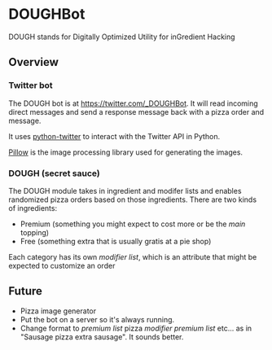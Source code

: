 # DOUGHBot
DOUGH stands for Digitally Optimized Utility for inGredient Hacking

## Overview

### Twitter bot
The DOUGH bot is at <https://twitter.com/_DOUGHBot>. It will read incoming direct messages and send a response message back 
with a pizza order and message.

It uses [python-twitter](https://github.com/bear/python-twitter) to interact with the Twitter API in Python.

[Pillow](https://github.com/python-pillow/Pillow) is the image processing library used for generating the images.

### DOUGH (secret sauce)
The DOUGH module takes in ingredient and modifer lists and enables randomized pizza orders based on those ingredients.
There are two kinds of ingredients:

* Premium (something you might expect to cost more or be the *main* topping)
* Free (something extra that is usually gratis at a pie shop)

Each category has its own *modifier list*, which is an attribute that might be expected to customize an order

## Future
* Pizza image generator
* Put the bot on a server so it's always running.
* Change format to *premium list* pizza *modifier premium list* etc... as in "Sausage pizza extra sausage". It sounds better.
